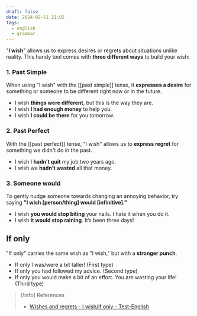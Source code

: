 ```yaml
---
draft: false
date: 2024-02-11 21:02
tags:
  - english
  - grammar
---
```


"**I wish**" allows us to express desires or regrets about situations unlike reality. This handy tool comes with **three different ways** to build your wish:
### 1. Past Simple
When using "I wish" with the [[past simple]] tense, it **expresses a desire** for something or someone to be different right now or in the future.
- I wish **things were different**, but this is the way they are.
- I wish **I had enough money** to help you.
- I wish **I could be there** for you tomorrow.

### 2. Past Perfect
With the [[past perfect]] tense, "I wish" allows us to **express regret** for something we didn't do in the past.
- I wish I **hadn’t quit** my job two years ago.
- I wish we **hadn’t wasted** all that money.

### 3. Someone would
To gently nudge someone towards changing an annoying behavior, try saying **"I wish \[person/thing\] would \[infinitive\]."**
- I wish **you would stop biting** your nails. I hate it when you do it.
- I wish **it would stop raining**. It’s been three days!

## If only
"If only" carries the same wish as "I wish," but with a **stronger punch**.
- If only I was/were a bit taller! (First type)
- If only you had followed my advice. (Second type)
- If only you would make a bit of an effort. You are wasting your life! (Third type)

> [!info] References
> - [Wishes and regrets - I wish/if only - Test-English](https://test-english.com/grammar-points/b1-b2/wishes-regrets/)
